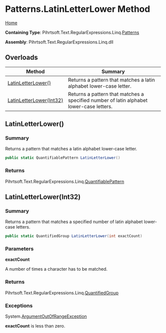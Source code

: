 # Patterns\.LatinLetterLower Method

[Home](../../../../../../README.md)

**Containing Type**: Pihrtsoft\.Text\.RegularExpressions\.Linq\.[Patterns](../README.md)

**Assembly**: Pihrtsoft\.Text\.RegularExpressions\.Linq\.dll

## Overloads

| Method | Summary |
| ------ | ------- |
| [LatinLetterLower()](#Pihrtsoft_Text_RegularExpressions_Linq_Patterns_LatinLetterLower) | Returns a pattern that matches a latin alphabet lower\-case letter\. |
| [LatinLetterLower(Int32)](#Pihrtsoft_Text_RegularExpressions_Linq_Patterns_LatinLetterLower_System_Int32_) | Returns a pattern that matches a specified number of latin alphabet lower\-case letters\. |

## LatinLetterLower\(\) <a name="Pihrtsoft_Text_RegularExpressions_Linq_Patterns_LatinLetterLower"></a>

### Summary

Returns a pattern that matches a latin alphabet lower\-case letter\.

```csharp
public static QuantifiablePattern LatinLetterLower()
```

### Returns

Pihrtsoft\.Text\.RegularExpressions\.Linq\.[QuantifiablePattern](../../QuantifiablePattern/README.md)

## LatinLetterLower\(Int32\) <a name="Pihrtsoft_Text_RegularExpressions_Linq_Patterns_LatinLetterLower_System_Int32_"></a>

### Summary

Returns a pattern that matches a specified number of latin alphabet lower\-case letters\.

```csharp
public static QuantifiedGroup LatinLetterLower(int exactCount)
```

### Parameters

**exactCount**

A number of times a character has to be matched\.

### Returns

Pihrtsoft\.Text\.RegularExpressions\.Linq\.[QuantifiedGroup](../../QuantifiedGroup/README.md)

### Exceptions

System\.[ArgumentOutOfRangeException](https://docs.microsoft.com/en-us/dotnet/api/system.argumentoutofrangeexception)

**exactCount** is less than zero\.

